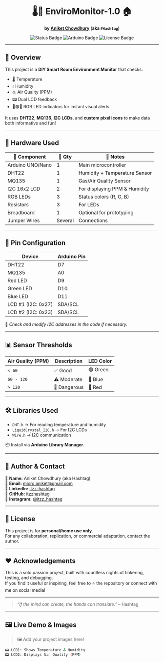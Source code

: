 <div align="center">

# 🌡️💨 EnviroMonitor-1.0 🏠  
**by [Aniket Chowdhury](mailto:micro.aniket@gmail.com) (aka `#Hashtag`)**

<img src="https://img.shields.io/badge/Status-Working-brightgreen?style=for-the-badge&logo=arduino" alt="Status Badge" />
<img src="https://img.shields.io/badge/Built%20with-Arduino-blue?style=for-the-badge&logo=arduino" alt="Arduino Badge" />
<img src="https://img.shields.io/badge/License-Personal--Use-orange?style=for-the-badge" alt="License Badge" />

</div>

---

## 🧠 Overview

This project is a **DIY Smart Room Environment Monitor** that checks:

- 🌡️ Temperature
- 💧 Humidity
- ☣️ Air Quality (PPM)
- 📟 Dual LCD feedback
- 🔴🟢🔵 RGB LED indicators for instant visual alerts

It uses **DHT22**, **MQ135**, **I2C LCDs**, and **custom pixel icons** to make data both informative and fun!

---

## 🔋 Hardware Used

| 🧩 Component       | 🔢 Qty | 📘 Notes                            |
|-------------------|--------|-------------------------------------|
| Arduino UNO/Nano  | 1      | Main microcontroller                |
| DHT22             | 1      | Humidity + Temperature Sensor       |
| MQ135             | 1      | Gas/Air Quality Sensor              |
| I2C 16x2 LCD      | 2      | For displaying PPM & Humidity       |
| RGB LEDs          | 3      | Status colors (R, G, B)             |
| Resistors         | 3      | For LEDs                            |
| Breadboard        | 1      | Optional for prototyping            |
| Jumper Wires      | Several| Connections                         |

---

## 🔌 Pin Configuration

| Device   | Arduino Pin |
|----------|-------------|
| DHT22    | D7          |
| MQ135    | A0          |
| Red LED  | D9          |
| Green LED| D10         |
| Blue LED | D11         |
| LCD #1 (I2C: 0x27) | SDA/SCL |
| LCD #2 (I2C: 0x23) | SDA/SCL |

📝 _Check and modify I2C addresses in the code if necessary._

---

## 📊 Sensor Thresholds

| Air Quality (PPM) | Description     | LED Color |
|-------------------|-----------------|-----------|
| `< 60`            | ✅ Good          | 🟢 Green  |
| `60 - 120`        | ⚠️ Moderate      | 🔵 Blue   |
| `> 120`           | 🚨 Dangerous     | 🔴 Red    |

---

## 🛠️ Libraries Used

- `DHT.h` → For reading temperature and humidity
- `LiquidCrystal_I2C.h` → For I2C LCDs
- `Wire.h` → I2C communication

📦 Install via **Arduino Library Manager**.

---

## 👤 Author & Contact

👨 **Name:** Aniket Chowdhury (aka Hashtag)  
📧 **Email:** [micro.aniket@gmail.com](mailto:micro.aniket@gmail.com)  
💼 **LinkedIn:** [itzz-hashtag](https://www.linkedin.com/in/itzz-hashtag/)  
🐙 **GitHub:** [itzzhashtag](https://github.com/itzzhashtag)  
📸 **Instagram:** [@itzz_hashtag](https://instagram.com/itzz_hashtag)

---

## 📜 License

This project is for **personal/home use only**.  
For any collaboration, replication, or commercial adaptation, contact the author.

---

## ❤️ Acknowledgements

This is a solo passion project, built with countless nights of tinkering, testing, and debugging.  
If you find it useful or inspiring, feel free to ⭐ the repository or connect with me on social media!

---

> _“If the mind can create, the hands can translate.”_ – Hashtag

---

## 🖼️ Live Demo & Images

> 🖼️ Add your project images here!

```bash
📟 LCD1: Shows Temperature & Humidity
📟 LCD2: Displays Air Quality (PPM)
